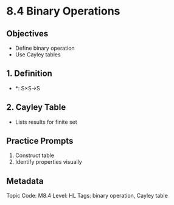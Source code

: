 # 8.4 Binary Operations

## Objectives
- Define binary operation
- Use Cayley tables

## 1. Definition
- *: S×S→S

## 2. Cayley Table
- Lists results for finite set

## Practice Prompts
1. Construct table
2. Identify properties visually

## Metadata
Topic Code: M8.4
Level: HL
Tags: binary operation, Cayley table
